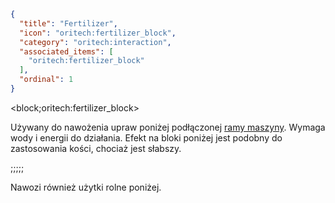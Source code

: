 ```json
{
  "title": "Fertilizer",
  "icon": "oritech:fertilizer_block",
  "category": "oritech:interaction",
  "associated_items": [
    "oritech:fertilizer_block"
  ],
  "ordinal": 1
}
```

<block;oritech:fertilizer_block>

Używany do nawożenia upraw poniżej podłączonej [ramy maszyny](^oritech:interaction/machine_frames). Wymaga wody i energii do działania. Efekt na bloki poniżej jest podobny do zastosowania kości, chociaż jest słabszy.

;;;;;

Nawozi również użytki rolne poniżej.